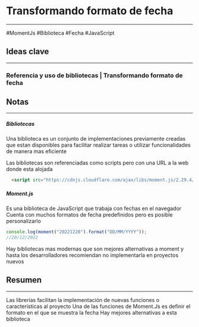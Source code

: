 # Transformando formato de fecha
---
#MomentJs #Biblioteca #Fecha #JavaScript 
## Ideas clave
---
### Referencia y uso de bibliotecas |  Transformando formato de fecha
## Notas
---
##### Bibliotecas
Una biblioteca es un conjunto de implementaciones previamente 
creadas que estan disponibles para facilitar realizar tareas  o utilizar 
funcionalidades de manera mas eficiente

Las bibliotecas son referenciadas como scripts pero con una URL a la web donde esta alojada
```HTML
  <script src="https://cdnjs.cloudflare.com/ajax/libs/moment.js/2.29.4/moment.min.js"></script>
```

##### Moment.js[ ](https://momentjs.com/)
Es una biblioteca de JavaScript que trabaja con fechas en el 
navegador
Cuenta con muchos formatos de fecha predefinidos pero es posible
personalizarlo
```JavaScript
console.log(moment("20221220").format("DD/MM/YYYY"));
//20/12/2022
```
Hay bibliotecas mas modernas que son mejores alternativas a moment y hasta los desarrolladores recomiendan no implementarla en proyectos nuevos[ ](https://momentjs.com/docs/#/-project-status/)
## Resumen
---
Las librerías facilitan la implementación de nuevas funciones o 
características al proyecto
Una de las funciones de Moment.Js es definir el formato en el que se 
muestra la fecha 
Hay mejores alternativas a esta biblioteca